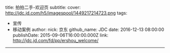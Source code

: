 title: 拍拍二手-欢迎页
subtitle: 
cover: http://jdc.jd.com/h5/imagespool/1449217214723.png
tags:
  - 宣传
  - 移动案例
author:
  nick: 京东
  github_name: JDC
date: 2016-12-13 08:00:00
publishDate: 2015-09-06T16:00:00.000Z
link: http://jdc.jd.com/fd/pp/ershou_welcome/

---